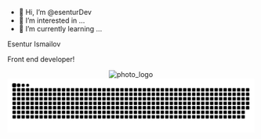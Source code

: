 - 👋 Hi, I’m @esenturDev
- 👀 I’m interested in ...
- 🌱 I’m currently learning ...

Esentur Ismailov

Front end developer!

<div align="center">
    <img src="https://skillicons.dev/icons?i=javascript,typescript,styledcomponents,redux,react,mui,html,css,vscode,github,figma,scss,git,vite,vercel" alt='photo_logo'/>
</div>
<!---
esenturDev/esenturDev is a ✨ special ✨ repository because its `README.md` (this file) appears on your GitHub profile.
You can click the Preview link to take a look at your changes.
--->

<img src="https://raw.githubusercontent.com/bimashazaman/Github-snake-SVG/master/snake.svg" alt="photo" />
